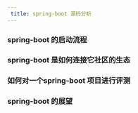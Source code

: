 ```yaml
---
 title: spring-boot 源码分析
---
```


### spring-boot 的启动流程

### spring-boot 是如何连接它社区的生态

### 如何对一个spring-boot 项目进行评测

### spring-boot 的展望
